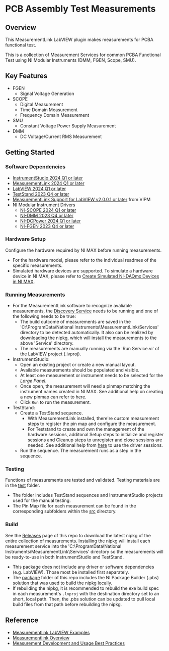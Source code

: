# PCB Assembly Test Measurements

## Overview

This MeasurementLink LabVIEW plugin makes measurements for PCBA functional test.

This is a collection of Measurement Services for common PCBA Functional Test using NI Modular Instruments (DMM, FGEN, Scope, SMU).

## Key Features
- FGEN
    - Signal Voltage Generation
- SCOPE
    - Digital Measurement
    - Time Domain Measurement
    - Frequency Domain Measurement
- SMU
    - Constant Voltage Power Supply Measurement
- DMM
    - DC Voltage/Current RMS Measurement

## Getting Started

### Software Dependencies
- [InstrumentStudio 2024 Q1 or later](https://www.ni.com/en/support/downloads/software-products/download.instrumentstudio.html#521668)
- [MeasurementLink 2024 Q1 or later](https://www.ni.com/en/support/downloads/software-products/download.measurementlink.html#532705)
- [LabVIEW 2024 Q1 or later](https://www.ni.com/en/support/downloads/software-products/download.labview.html#521715)
- [TestStand 2023 Q4 or later](https://www.ni.com/en/support/downloads/software-products/download.teststand.html#494502)
- [MeasurementLink Support for LabVIEW v2.0.0.1 or later](https://www.ni.com/docs/en-US/bundle/measurementlink/page/labview-measurement-dependencies.html) from VIPM
- NI Modular Instrument Drivers
  - [NI-SCOPE 2024 Q1 or later](https://www.ni.com/en/support/downloads/drivers/download.ni-scope.html#521683)
  - [NI-DMM 2023 Q4 or later](https://www.ni.com/en/support/downloads/drivers/download.ni-dmm.html#494520)
  - [NI-DCPower 2024 Q1 or later](https://www.ni.com/en/support/downloads/drivers/download.ni-dcpower.html#532307)
  - [NI-FGEN 2023 Q4 or later](https://www.ni.com/en/support/downloads/drivers/download.ni-fgen.html#494664)

### Hardware Setup
Configure the hardware required by NI MAX before running measurements.
- For the hardware model, please refer to the individual readmes of the specific measurements.
- Simulated hardware devices are supported. To simulate a hardware device in NI MAX, please refer to [Create Simulated NI-DAQmx Devices in NI MAX](https://knowledge.ni.com/KnowledgeArticleDetails?id=kA03q000000x0PxCAI&l=en-US).

### Running Measurements
- For the MeasurementLink software to recognize avaliable measurements, the [Discovery Service](https://www.ni.com/docs/en-US/bundle/measurementlink/page/discovery-service.html) needs to be running and one of the following needs to be true:
  - The build outcome of measurements are saved in the 'C:\ProgramData\National Instruments\MeasurementLink\Services' directory to be detected automatically. It also can be realized by downloading the nipkg, which will install the measurements to the above 'Service' directory.
  - The measurements are manually running via the 'Run Service.vi' of the LabVIEW project (.lvproj).
- InstrumentStudio:
  - Open an existing project or create a new manual layout.
  - Available measurements should be populated and visible.
  - At least one measurement or instrument needs to be selected for the *Large Panel*.
  - Once open, the measurement will need a pinmap matching the instrument names created in NI MAX. See additional help on creating a new pinmap can refer to [here](https://www.ni.com/docs/en-US/bundle/instrumentstudio/page/create-new-pin-map.html).
  - Click `Run` to run the measurement.
- TestStand:
  - Create a TestStand sequence.
    - With MeasurementLink installed, there're custom measurement steps to register the pin map and configure the measurement.
    - For Teststand to create and own the management of the hardware sessions, additonal Setup steps to initialize and register sessions and Cleanup steps to unregister and close sessions are needed. See additional help from [here](https://www.ni.com/docs/zh-CN/bundle/measurementlink/page/teststand-drivers.html) to use the driver sessions.
  - Run the sequence. The measurement runs as a step in the sequence.

### Testing
Functions of measurements are tested and validated. Testing materials are in the [test](/test) folder. 
- The folder includes TestStand sequences and InstrumentStudio projects used for the manual testing.
- The Pin Map file for each measurement can be found in the corresponding subfolders within the [src](/src) directory.

### Build
See the [Releases](https://github.com/NI-MeasurementLink-Plug-Ins/pcba-fct/releases) page of this repo to download the latest nipkg of the entire collection of measurements. Installing the nipkg will install each measurement service into the 'C:\ProgramData\National Instruments\MeasurementLink\Services' directory so the measurements will be ready-to-use in both InstrumentStudio and TestStand.
- This package does not include any driver or software dependencies (e.g. LabVIEW). Those most be installed first separately.
- The [package](/package) folder of this repo includes the NI Package Builder (.pbs) solution that was used to build the nipkg locally.
- If rebuilding the nipkg, it is recommended to rebuild the exe build spec in each measurement's `.lvproj` with the destination directory set to an short, local path. Then, the .pbs solution can be updated to pull local build files from that path before rebuilding the nipkg. 

## Reference
- [Measurementlink LabVIEW Examples](https://github.com/ni/measurementlink-labview/tree/main/Source/Example%20Measurements)
- [Measurementlink Overview](https://www.ni.com/docs/en-US/bundle/measurementlink/page/measurementlink.html)
- [Measurement Development and Usage Best Practices](https://www.ni.com/docs/en-US/bundle/measurementlink/page/measurement-best-practices.html)